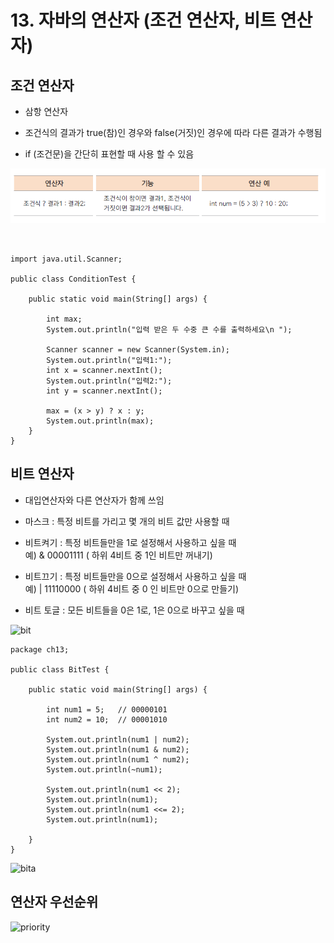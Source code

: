 # 13. 자바의 연산자 (조건 연산자, 비트 연산자)

## 조건 연산자

- 삼항 연산자

- 조건식의 결과가 true(참)인 경우와 false(거짓)인 경우에 따라 다른 결과가 수행됨 

- if (조건문)을 간단히 표현할 때 사용 할 수 있음


![conditionop](./image/conditionop.png)

```


import java.util.Scanner;

public class ConditionTest {

	public static void main(String[] args) {

		int max;
		System.out.println("입력 받은 두 수중 큰 수를 출력하세요\n ");
		
		Scanner scanner = new Scanner(System.in);
		System.out.println("입력1:");
		int x = scanner.nextInt();
		System.out.println("입력2:");
		int y = scanner.nextInt();
		
		max = (x > y) ? x : y;
		System.out.println(max);
	}
}
```


## 비트 연산자

- 대입연산자와 다른 연산자가 함께 쓰임

- 마스크 : 특정 비트를 가리고 몇 개의 비트 값만 사용할 때

- 비트켜기 : 특정 비트들만을 1로 설정해서 사용하고 싶을 때<br>
        예)  & 00001111 ( 하위 4비트 중 1인 비트만 꺼내기)

- 비트끄기 : 특정 비트들만을 0으로 설정해서 사용하고 싶을 때<br>
      예)  | 11110000 ( 하위 4비트 중 0 인 비트만 0으로 만들기)

- 비트 토글 :  모든 비트들을 0은 1로, 1은 0으로 바꾸고 싶을 때

![bit](./img/bit.PNG)

```
package ch13;

public class BitTest {

	public static void main(String[] args) {

		int num1 = 5;  	// 00000101
		int num2 = 10; 	// 00001010
				
		System.out.println(num1 | num2);
		System.out.println(num1 & num2);
		System.out.println(num1 ^ num2);
		System.out.println(~num1);
		
		System.out.println(num1 << 2);
		System.out.println(num1);
		System.out.println(num1 <<= 2);
		System.out.println(num1);
		
	}
}
```
![bita](./img/bita.PNG)

## 연산자 우선순위

![priority](./img/priority.png)


